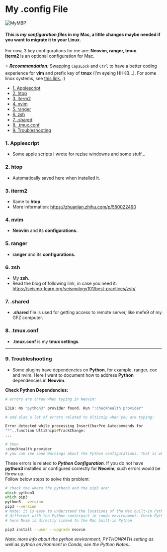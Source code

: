 # My .config File

![MyMBP](https://img.shields.io/badge/apple-mbp%20%202021-999999?logo=apple&logoColor=white)


#### This is ***my configuration files*** in my Mac, a little changes maybe needed if you want to migrate it to your Linux.  
For now, 3 key configurations for me are: **Neovim, ranger, tmux**.  
**Iterm2** is an optional configuration for Mac.  

:star: ***Recommandation:*** Swapping `CapsLock` and `Ctrl` to have a better coding experience for **vim** and prefix key of **tmux** (I'm eyeing HHKB...). For some linux systems, see [this link.](https://www.emacswiki.org/emacs/MovingTheCtrlKey)  :)  


<!-- TOC GFM -->

- [1. Applescript](#1-applescript)
- [2. htop](#2-htop)
- [3. iterm2](#3-iterm2)
- [4. nvim](#4-nvim)
- [5. ranger](#5-ranger)
- [6. zsh](#6-zsh)
- [7. .shared](#7-shared)
- [8. .tmux.conf](#8-tmuxconf)
- [9. Troubleshooting](#9-troubleshooting)

<!-- /TOC -->


### 1. Applescript

- Some apple scripts I wrote for rezise windowns and some stuff...

### 2. htop

- Automatically saved here when installed it.

### 3. iterm2

- Same to **htop**.  
- More information: https://zhuanlan.zhihu.com/p/550022490

### 4. nvim

- **Neovim** and its **configurations.** 


### 5. ranger

- **ranger** and its **configurations.** 

### 6. zsh

- My **zsh**.  
- Read the blog of following link, in case you need it:  
  https://seismo-learn.org/seismology101/best-practices/zsh/


### 7. .shared

- **.shared** file is used for getting access to remote server, like mefe9 of my GFZ computer.  

### 8. .tmux.conf

- **.tmux.conf** is my **tmux settings**.  

---
### 9. Troubleshooting

- Some plugins have dependencies on **Python**, for example, ranger, coc and nvim. Here I want to document how to address **Python** dependencies in **Neovim**.  

**Check Python Dependencies:**  
```zsh
# errors are threw when typing in Neovim:

E319: No "python3" provider found. Run ":checkhealth provider"

# and also a lot of errors related to Ultisnip when you are typing:

Error detected while processing InsertCharPre Autocommands for
"*"..function UltiSnips#TrackChange:
...

# then
:checkhealth provider
# you can see some Warnings about the Python configurations. That is what we should deal with.
```
These errors is related to ***Python Configuration***. If you do not have **python3** installed or configured correctly for **Neovim**, such errors would be threw up.  
Follow below steps to solve this problem:  
```zsh
# check the where the python3 and the pip3 are:
which python3
which pip3
python3 --version
pip3 --version
# Note: it is easy to understand the locations of the Mac built-in Python is 
# different with the Python conterpart in conda environment. Check Python Notes for more.
# here Nvim is directly linked to the Mac built-in Python

pip3 install --user --upgrade neovim
```
*Note: more info about the python environment, PYTHONPATH setting as well as python environment in Conda, see the Python Notes...*



